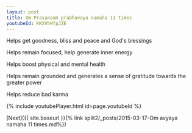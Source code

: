 ```yaml
---
layout: post
title: Om Prasanaam prabhavaya namaha 11 times
youtubeId: KKXVhHfpJZE
---
```

 
 
Helps get goodness, bliss and peace and God's blessings
 
Helps remain focused, help generate inner energy 
 
Helps boost physical and mental health 
 
Helps remain grounded and generates a sense of gratitude towards the greater power 
 
Helps reduce bad karma
 
 
 
 


{% include youtubePlayer.html id=page.youtubeId %}
 
[Next]({{ site.baseurl }}{% link  split2/_posts/2015-03-17-Om avyaya namaha 11 times.md%})
 
